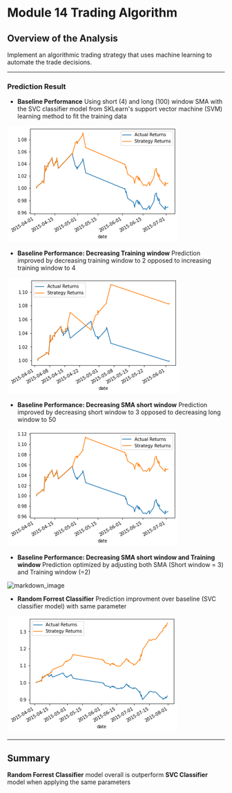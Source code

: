 # Module 14 Trading Algorithm

## Overview of the Analysis

Implement an algorithmic trading strategy that uses machine learning to automate the trade decisions.

-------

### Prediction Result

* **Baseline Performance**
Using short (4) and long (100) window SMA with the SVC classifier model from SKLearn's support vector machine (SVM) learning method to fit the training data

![markdown_image](https://github.com/JuneB2021/-Module-14-Challenge/blob/main/Plot/Baseline%20Performance.png)

* **Baseline Performance: Decreasing Training window**
Prediction improved by decreasing training window to 2 opposed to increasing training window to 4

![markdown_image](https://github.com/JuneB2021/-Module-14-Challenge/blob/main/Plot/Baseline%20Performance_adjusted_training2Months.png)

* **Baseline Performance: Decreasing SMA short window**
Prediction improved by decreasing short window to 3 opposed to decreasing long window to 50

![markdown_image](https://github.com/JuneB2021/-Module-14-Challenge/blob/main/Plot/Baseline%20Performance_adjusted_window3.png)

* **Baseline Performance: Decreasing SMA short window and Training window**
Prediction optimized by adjusting both SMA (Short window = 3) and Training window (=2)

![markdown_image](https://github.com/JuneB2021/-Module-14-Challenge/blob/main/Plot/Baseline%Performance_adjusted_both.png)

* **Random Forrest Classifier**
Prediction improvment over baseline (SVC classifier model) with same parameter

![markdown_image](https://github.com/JuneB2021/-Module-14-Challenge/blob/main/Plot/Baseline%20Performance_rf.png)

-------

## Summary

**Random Forrest Classifier** model overall is outperform **SVC Classifier** model when applying the same parameters
